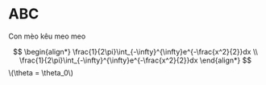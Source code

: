 # ABC


Con mèo kêu meo meo

$$
\begin{align*}
\frac{1}{2\pi}\int_{-\infty}^{\infty}e^{-\frac{x^2}{2}}dx \\
\frac{1}{2\pi}\int_{-\infty}^{\infty}e^{-\frac{x^2}{2}}dx
\end{align*}
$$
\\(\theta = \theta_0\\)
